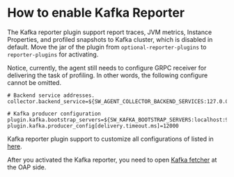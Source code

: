 # How to enable Kafka Reporter

The Kafka reporter plugin support report traces, JVM metrics, Instance Properties, and profiled snapshots to Kafka cluster, which is disabled in default. Move the jar of the plugin from `optional-reporter-plugins` to `reporter-plugins` for activating.

Notice, currently, the agent still needs to configure GRPC receiver for delivering the task of profiling. In other words, the following configure cannot be omitted.

```properties
# Backend service addresses.
collector.backend_service=${SW_AGENT_COLLECTOR_BACKEND_SERVICES:127.0.0.1:11800}

# Kafka producer configuration
plugin.kafka.bootstrap_servers=${SW_KAFKA_BOOTSTRAP_SERVERS:localhost:9092}
plugin.kafka.producer_config[delivery.timeout.ms]=12000
```

Kafka reporter plugin support to customize all configurations of listed in [here](http://kafka.apache.org/24/documentation.html#producerconfigs).

After you activated the Kafka reporter, you need to open [Kafka fetcher](../../backend/backend-fetcher.md#kafka-fetcher) at the OAP side.